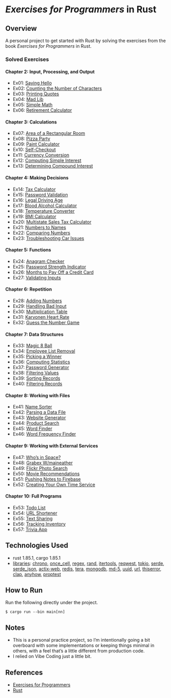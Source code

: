 # *Exercises for Programmers* in Rust

## Overview
A personal project to get started with Rust by solving the exercises from the book *Exercises for Programmers* in Rust.

### Solved Exercises
#### Chapter 2: Input, Processing, and Output
- Ex01: [Saying Hello](src/ex01/main.rs)
- Ex02: [Counting the Number of Characters](src/ex02/main.rs)
- Ex03: [Printing Quotes](src/ex03/main.rs)
- Ex04: [Mad Lib](src/ex04/main.rs)
- Ex05: [Simple Math](src/ex05/main.rs)
- Ex06: [Retirement Calculator](src/ex06/main.rs)
#### Chapter 3: Calculations
- Ex07: [Area of a Rectangular Room](src/ex07/main.rs)
- Ex08: [Pizza Party](src/ex08/main.rs)
- Ex09: [Paint Calculator](src/ex09/main.rs)
- Ex10: [Self-Checkout](src/ex10/main.rs)
- Ex11: [Currency Conversion](src/ex11/main.rs)
- Ex12: [Computing Simple Interest](src/ex12/main.rs)
- Ex13: [Determining Compound Interest](src/ex13/main.rs)
#### Chapter 4: Making Decisions
- Ex14: [Tax Calculator](src/ex14/main.rs)
- Ex15: [Password Validation](src/ex15/main.rs)
- Ex16: [Legal Driving Age](src/ex16/main.rs)
- Ex17: [Blood Alcohol Calculator](src/ex17/main.rs)
- Ex18: [Temperature Converter](src/ex18/main.rs)
- Ex19: [BMI Calculator](src/ex19/main.rs)
- Ex20: [Multistate Sales Tax Calculator](src/ex20/main.rs)
- Ex21: [Numbers to Names](src/ex21/main.rs)
- Ex22: [Comparing Numbers](src/ex22/main.rs)
- Ex23: [Troubleshooting Car Issues](src/ex23/main.rs)
#### Chapter 5: Functions
- Ex24: [Anagram Checker](src/ex24/main.rs)
- Ex25: [Password Strength Indicator](src/ex25/main.rs)
- Ex26: [Months to Pay Off a Credit Card](src/ex26/main.rs)
- Ex27: [Validating Inputs](src/ex27/main.rs)
#### Chapter 6: Repetition
- Ex28: [Adding Numbers](src/ex28/main.rs)
- Ex29: [Handling Bad Input](src/ex29/main.rs)
- Ex30: [Multiplication Table](src/ex30/main.rs)
- Ex31: [Karvonen Heart Rate](src/ex31/main.rs)
- Ex32: [Guess the Number Game](src/ex32/main.rs)
#### Chapter 7: Data Structures
- Ex33: [Magic 8 Ball](src/ex33/main.rs)
- Ex34: [Employee List Removal](src/ex34/main.rs)
- Ex35: [Picking a Winner](src/ex35/main.rs)
- Ex36: [Computing Statistics](src/ex36/main.rs)
- Ex37: [Password Generator](src/ex37/main.rs)
- Ex38: [Filtering Values](src/ex39/main.rs)
- Ex39: [Sorting Records](src/ex39/main.rs)
- Ex40: [Filtering Records](src/ex40/main.rs)
#### Chapter 8: Working with Files
- Ex41: [Name Sorter](src/ex41/main.rs)
- Ex42: [Parsing a Data File](src/ex42/main.rs)
- Ex43: [Website Generator](src/ex43/main.rs)
- Ex44: [Product Search](src/ex44/main.rs)
- Ex45: [Word Finder](src/ex45/main.rs)
- Ex46: [Word Frequency Finder](src/ex46/main.rs)
#### Chapter 9: Working with External Services
- Ex47: [Who’s in Space?](src/ex47/main.rs)
- Ex48: [Grabex W/maineather](src/bin/main48.rs)
- Ex49: [Flickr Photo Search](src/ex49/main.rs)
- Ex50: [Movie Recommendations](src/ex50/main.rs)
- Ex51: [Pushing Notes to Firebase](src/ex51/main.rs)
- Ex52: [Creating Your Own Time Service](src/ex52/main.rs)
#### Chapter 10: Full Programs
- Ex53: [Todo List](src/ex53/main.rs)
- Ex54: [URL Shortener](src/ex54/main.rs)
- Ex55: [Text Sharing](src/ex55/main.rs)
- Ex56: [Tracking Inventory](src/ex56/main.rs)
- Ex57: [Trivia App](src/ex57/main.rs)

## Technologies Used

- rust 1.85.1, cargo 1.85.1
- [libraries](Cargo.toml): [chrono](https://docs.rs/chrono/latest/chrono/), [once_cell](https://docs.rs/once_cell/latest/once_cell/), [regex](https://docs.rs/regex/latest/regex/), [rand](https://rand/docs.rs/latest/rand/), [itertools](https://docs.rs/itertools/latest/itertools/), [reqwest](https://docs.rs/reqwest/latest/reqwest/), [tokio](https://docs.rs/tokio/latest/tokio/), [serde](https://docs.rs/serde/latest/serde/), [serde_json](https://docs.rs/serde_json/latest/serde_json/), [actix-web](https://docs.rs/actix-web/latest/actix-web/), [redis](https://docs.rs/redis/latest/redis/), [tera](https://docs.rs/tera/latest/tera/), [mongodb](https://docs.rs/mongodb/latest/mongodb), [md-5](https://docs.rs/md-5/latest/md-5), [uuid](https://docs.rs/uuid/latest/uuid), [url](https://docs.rs/url/latest/url), [thiserror](https://docs.rs/thiserror/latest/thiserror), [clap](https://docs.rs/clap/latest/clap), [anyhow](https://docs.rs/anyhow/latest/anyhow), [proptest](https://docs.rs/proptest/latest/proptest)

## How to Run
Run the following directly under the project.
```
$ cargo run --bin main[nn]
```

## Notes
- This is a personal practice project, so I’m intentionally going a bit overboard with some implementations or keeping things minimal in others, with a feel that’s a little different from production code.
- I relied on Vibe Coding just a little bit.

## References
- [Exercises for Programmers](https://www.oreilly.com/library/view/exercises-for-programmers/9781680501513/)
- [Rust](https://www.rust-lang.org/)
